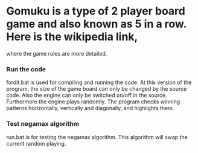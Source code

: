 # Gomuku is a type of 2 player board game and also known as 5 in a row. Here is the wikipedia link,
where the game rules are more detailed.

### Run the code ###
fordit.bat is used for compiling and running the code. At this version of the program, the size of
  the game board can only be changed by the source code. Also the engine can only be switched on/off
  in the source. Furthermore the engine plays randomly.
  The program checks winning patterns horizontally, vertically and diagonally, and highlights them.
  
### Test negamax algorithm ###
run.bat is for testing the negamax algorithm. This algorithm will swap the current random playing.
